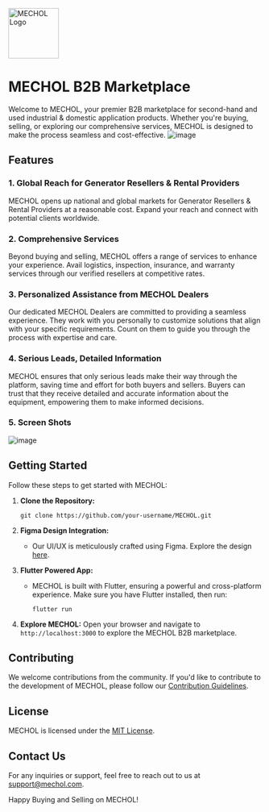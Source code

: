 <p align="left">
  <img src="https://github.com/SujaanArora09/Mechol/assets/94820300/ce817e6a-4cc1-4606-95e1-f891ce0e1f28" alt="MECHOL Logo" height="100">
</p>

# MECHOL B2B Marketplace

Welcome to MECHOL, your premier B2B marketplace for second-hand and used industrial & domestic application products. Whether you're buying, selling, or exploring our comprehensive services, MECHOL is designed to make the process seamless and cost-effective.
![image](https://github.com/SujaanArora09/Mechol/assets/94820300/5156aceb-96af-4a27-98d6-74abd356d28e)


## Features

### 1. **Global Reach for Generator Resellers & Rental Providers**
MECHOL opens up national and global markets for Generator Resellers & Rental Providers at a reasonable cost. Expand your reach and connect with potential clients worldwide.

### 2. **Comprehensive Services**
Beyond buying and selling, MECHOL offers a range of services to enhance your experience. Avail logistics, inspection, insurance, and warranty services through our verified resellers at competitive rates.

### 3. **Personalized Assistance from MECHOL Dealers**
Our dedicated MECHOL Dealers are committed to providing a seamless experience. They work with you personally to customize solutions that align with your specific requirements. Count on them to guide you through the process with expertise and care.

### 4. **Serious Leads, Detailed Information**
MECHOL ensures that only serious leads make their way through the platform, saving time and effort for both buyers and sellers. Buyers can trust that they receive detailed and accurate information about the equipment, empowering them to make informed decisions.

### 5. **Screen Shots**
![image](https://github.com/SujaanArora09/Mechol/assets/94820300/0556645d-42eb-464f-8142-cef2fe24283c)

## Getting Started

Follow these steps to get started with MECHOL:

1. **Clone the Repository:**
   ```
   git clone https://github.com/your-username/MECHOL.git
   ```

2. **Figma Design Integration:**
   - Our UI/UX is meticulously crafted using Figma. Explore the design [here](link-to-figma-design).

3. **Flutter Powered App:**
   - MECHOL is built with Flutter, ensuring a powerful and cross-platform experience. Make sure you have Flutter installed, then run:
     ```
     flutter run
     ```

4. **Explore MECHOL:**
   Open your browser and navigate to `http://localhost:3000` to explore the MECHOL B2B marketplace.

## Contributing

We welcome contributions from the community. If you'd like to contribute to the development of MECHOL, please follow our [Contribution Guidelines](CONTRIBUTING.md).

## License

MECHOL is licensed under the [MIT License](LICENSE.md).

## Contact Us

For any inquiries or support, feel free to reach out to us at support@mechol.com.

Happy Buying and Selling on MECHOL!
